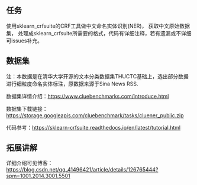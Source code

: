 ## 任务
使用sklearn_crfsuite的CRF工具做中文命名实体识别(NER)， 获取中文原始数据集， 
处理成sklearn_crfsuite所需要的格式，代码有详细注释，若有遗漏或不详细可issues补充。


## 数据集
注：本数据是在清华大学开源的文本分类数据集THUCTC基础上，选出部分数据进行细粒度命名实体标注，原数据来源于Sina News RSS.

数据集详情介绍：https://www.cluebenchmarks.com/introduce.html

数据集下载链接：https://storage.googleapis.com/cluebenchmark/tasks/cluener_public.zip

代码参考：https://sklearn-crfsuite.readthedocs.io/en/latest/tutorial.html

## 拓展讲解
详细介绍可见博客：https://blog.csdn.net/qq_41496421/article/details/126765444?spm=1001.2014.3001.5501

